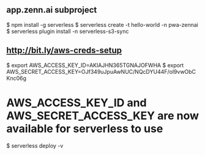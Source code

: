 
## app.zenn.ai subproject
$ npm install -g serverless
$ serverless create -t hello-world -n pwa-zennai
$ serverless plugin install -n serverless-s3-sync


## http://bit.ly/aws-creds-setup
$ export AWS_ACCESS_KEY_ID=AKIAJHN365TGNAJOFWHA
$ export AWS_SECRET_ACCESS_KEY=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
# AWS_ACCESS_KEY_ID and AWS_SECRET_ACCESS_KEY are now available for serverless to use


$ serverless deploy -v
